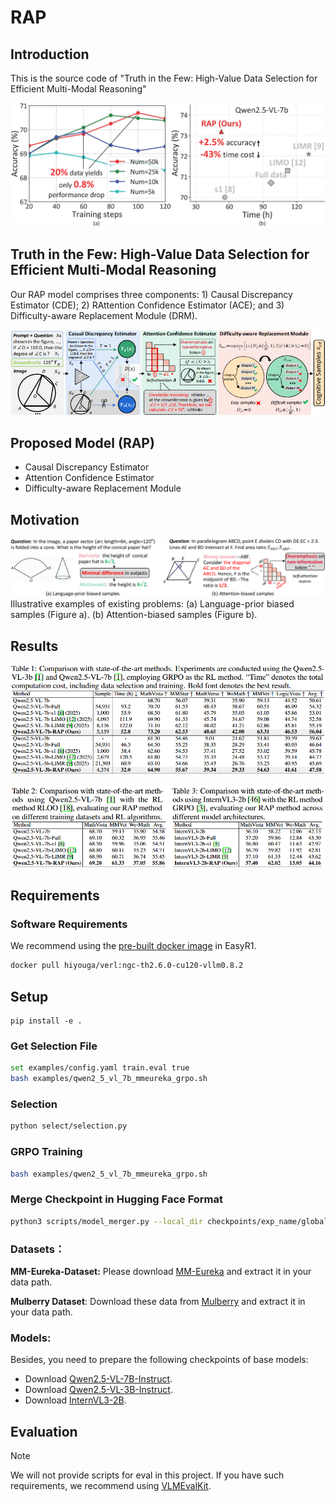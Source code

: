 # RAP

## Introduction
This is the source code of "Truth in the Few: High-Value Data Selection for Efficient Multi-Modal Reasoning"

![Intro](fig/intro1.png)

## Truth in the Few: High-Value Data Selection for Efficient Multi-Modal Reasoning
Our RAP model comprises three components: 1) Causal Discrepancy Estimator (CDE); 2) RAttention Confidence Estimator (ACE); and 3) Difficulty-aware Replacement Module (DRM).

![Intro](fig/introduction.png)



## Proposed Model (RAP)
* Causal Discrepancy Estimator
* Attention Confidence Estimator
* Difficulty-aware Replacement Module


## Motivation
![Motivation](fig/motivation.png)
Illustrative examples of existing problems: (a) Language-prior biased samples (Figure a). (b) Attention-biased samples (Figure b).

## Results
![Result](fig/result1.png)

![Result](fig/result2.png)




## Requirements

### Software Requirements
We recommend using the [pre-built docker image](https://hub.docker.com/r/hiyouga/verl) in EasyR1.

```bash
docker pull hiyouga/verl:ngc-th2.6.0-cu120-vllm0.8.2
```
## Setup
```text
pip install -e .
```
### Get Selection File

```bash
set examples/config.yaml train.eval true
bash examples/qwen2_5_vl_7b_mmeureka_grpo.sh
```
### Selection

```bash
python select/selection.py
```
### GRPO Training

```bash
bash examples/qwen2_5_vl_7b_mmeureka_grpo.sh
```

### Merge Checkpoint in Hugging Face Format

```bash
python3 scripts/model_merger.py --local_dir checkpoints/exp_name/global_step_1/actor
```

### **Datasets：**

**MM-Eureka-Dataset:** Please download [MM-Eureka](https://huggingface.co/datasets/FanqingM/MM-Eureka-Dataset) and extract it in your data path.

**Mulberry Dataset**: Download these data from [Mulberry](https://huggingface.co/datasets/HuanjinYao/Mulberry-SFT) and extract it in your data path.

### Models:

Besides, you need to prepare the following checkpoints of base models:

- Download [Qwen2.5-VL-7B-Instruct](https://huggingface.co/Qwen/Qwen2.5-VL-7B-Instruct).
- Download [Qwen2.5-VL-3B-Instruct](https://huggingface.co/Qwen/Qwen2.5-VL-3B-Instruct).
- Download [InternVL3-2B](https://huggingface.co/OpenGVLab/InternVL3-2B).



## Evaluation
> [!NOTE]
> We will not provide scripts for eval in this project. If you have such requirements, we recommend using [VLMEvalKit](https://github.com/open-compass/VLMEvalKit).
